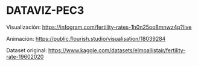 # DATAVIZ-PEC3



Visualización: https://infogram.com/fertility-rates-1h0n25oo8mnwz4p?live



Animación: https://public.flourish.studio/visualisation/18039284



Dataset original: https://www.kaggle.com/datasets/elmoallistair/fertility-rate-19602020

